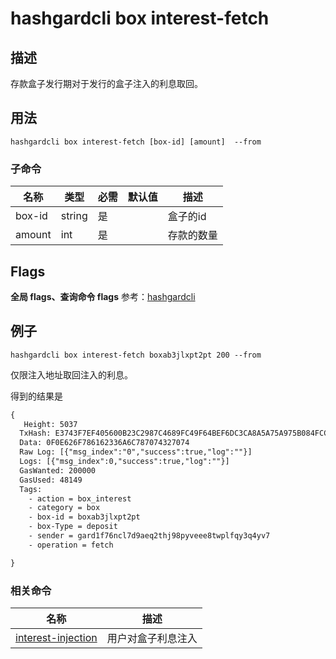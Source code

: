 # hashgardcli box interest-fetch

## 描述

存款盒子发行期对于发行的盒子注入的利息取回。



## 用法

```shell
hashgardcli box interest-fetch [box-id] [amount]  --from
```



### 子命令

| 名称   | 类型   | 必需 | 默认值 | 描述         |
| ------ | ------ | -------- | ------ | ------------ |
| box-id | string | 是       |        | 盒子的id |
| amount | int    | 是       |        | 存款的数量   |



## Flags

**全局 flags、查询命令 flags** 参考：[hashgardcli](../README.md)

## 例子


```
hashgardcli box interest-fetch boxab3jlxpt2pt 200 --from
```

仅限注入地址取回注入的利息。



得到的结果是

```txt
{
   Height: 5037
  TxHash: E3743F7EF405600B23C2987C4689FC49F64BEF6DC3CA8A5A75A975B084FCCEE5
  Data: 0F0E626F786162336A6C787074327074
  Raw Log: [{"msg_index":"0","success":true,"log":""}]
  Logs: [{"msg_index":0,"success":true,"log":""}]
  GasWanted: 200000
  GasUsed: 48149
  Tags:
    - action = box_interest
    - category = box
    - box-id = boxab3jlxpt2pt
    - box-Type = deposit
    - sender = gard1f76ncl7d9aeq2thj98pyveee8twplfqy3q4yv7
    - operation = fetch

}
```



### 相关命令

| 名称                                        | 描述               |
| ------------------------------------------- | ------------------ |
| [interest-injection](interest-injection.md) | 用户对盒子利息注入 |
